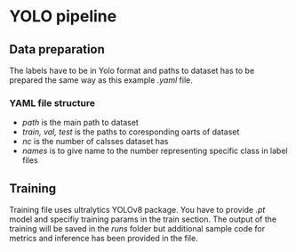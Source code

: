 # YOLO pipeline

## Data preparation
The labels have to be in Yolo format and paths to dataset has to be prepared the same way as this example *.yaml* file.
### YAML file structure
- *path* is the main path to dataset
- *train, val, test* is the paths to coresponding oarts of dataset
- *nc* is the number of calsses dataset has
- *names* is to give name to the number representing specific class in label files

## Training
Training file uses ultralytics YOLOv8 package. You have to provide *.pt* model and specifiy training params in the train section.
The output of the training will be saved in the *runs* folder but additional sample code for metrics and inference has been provided in the file.